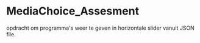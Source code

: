 # MediaChoice_Assesment
opdracht om programma's weer te geven in horizontale slider vanuit JSON file. 
